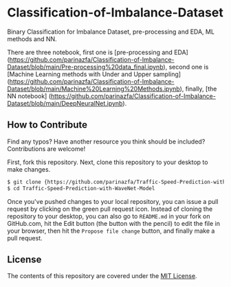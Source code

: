 # Classification-of-Imbalance-Dataset
Binary Classification for Imbalance Dataset,  pre-processing and EDA, ML methods and NN.

There are three notebook, first one is [pre-processing and EDA] (https://github.com/parinazfa/Classification-of-Imbalance-Dataset/blob/main/Pre-processing%20data_final.ipynb), second one is [Machine Learning methods with Under and Upper sampling] (https://github.com/parinazfa/Classification-of-Imbalance-Dataset/blob/main/Machine%20Learning%20Methods.ipynb), finally, [the NN notebook] (https://github.com/parinazfa/Classification-of-Imbalance-Dataset/blob/main/DeepNeuralNet.ipynb). 


## How to Contribute

Find any typos? Have another resource you think should be included? Contributions are welcome!

First, fork this repository.
Next, clone this repository to your desktop to make changes.

```sh
$ git clone {https://github.com/parinazfa/Traffic-Speed-Prediction-with-WaveNet-Model.git}
$ cd Traffic-Speed-Prediction-with-WaveNet-Model
```

Once you've pushed changes to your local repository, you can issue a pull request by clicking on the green pull request icon.
Instead of cloning the repository to your desktop, you can also go to `README.md` in your fork on GitHub.com, hit the Edit button (the button with the pencil) to edit the file in your browser, then hit the `Propose file change` button, and finally make a pull request. 

## License

The contents of this repository are covered under the [MIT License](LICENSE).
